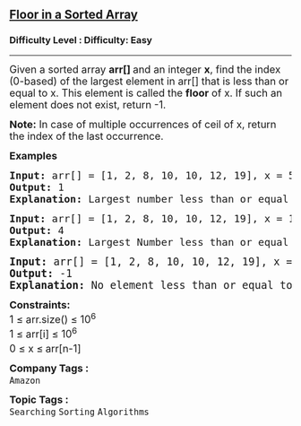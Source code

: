 <h2><a href="https://www.geeksforgeeks.org/problems/floor-in-a-sorted-array-1587115620/1?page=1&category=Sorting,Hash,Tree,Binary%20Search&status=unsolved&sortBy=submissions">Floor in a Sorted Array</a></h2><h3>Difficulty Level : Difficulty: Easy</h3><hr><div class="problems_problem_content__Xm_eO"><p><span style="font-size: 18px;">Given a sorted array <strong>arr[] </strong>and an integer <strong>x</strong>, find the index (0-based) of the largest element in arr[] that is less than or equal to x. This element is called the <strong>floor</strong> of x. If such an element does not exist, return -1.</span></p>
<p><span style="font-size: 18px;"><strong>Note:</strong> In case of multiple occurrences of ceil of x, return the index of the last occurrence.</span></p>
<p><strong style="font-size: 18px;">Examples</strong></p>
<pre><span style="font-size: 18px;"><strong>Input: </strong>arr[] = [1, 2, 8, 10, 10, 12, 19], x = 5
<strong>Output: </strong>1<strong>
Explanation: </strong>Largest number less than or equal to 5 is 2, whose index is 1.</span></pre>
<pre><span style="font-size: 18px;"><strong>Input: </strong>arr[] = [1, 2, 8, 10, 10, 12, 19], x = 11
<strong>Output: </strong>4<strong>
Explanation: </strong>Largest Number less than or equal to 11 is 10, whose indices are 3 and 4. The index of last occurrence is 4.<br></span></pre>
<pre><span style="font-size: 14pt;"><strong>Input: </strong>arr[] = [1, 2, 8, 10, 10, 12, 19], x = 0<br><strong>Output: </strong>-1<strong>
Explanation: </strong>No element less than or equal to 0 is found. So, output is -1.</span></pre>
<p><span style="font-size: 18px;"><strong>Constraints:</strong><br>1 ≤ arr.size() ≤ 10<sup>6</sup><br>1 ≤ arr[i] ≤ 10<sup>6</sup><br>0 ≤ x ≤<sup> </sup>arr[n-1]</span></p></div><p><span style=font-size:18px><strong>Company Tags : </strong><br><code>Amazon</code>&nbsp;<br><p><span style=font-size:18px><strong>Topic Tags : </strong><br><code>Searching</code>&nbsp;<code>Sorting</code>&nbsp;<code>Algorithms</code>&nbsp;